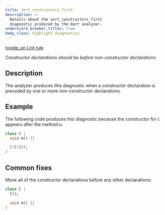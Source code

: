 ```yaml
---
title: sort_constructors_first
description: >-
  Details about the sort_constructors_first
  diagnostic produced by the Dart analyzer.
underscore_breaker_titles: true
body_class: highlight-diagnostics
---
```


<div class="tags">
  <a class="tag-label"
      href="/tools/linter-rules/sort_constructors_first"
      title="Learn about the lint rule that enables this diagnostic."
      aria-label="Learn about the lint rule that enables this diagnostic."
      target="_blank">
    <span class="material-symbols" aria-hidden="true">toggle_on</span>
    <span>Lint rule</span>
  </a>
</div>

_Constructor declarations should be before non-constructor declarations._

## Description

The analyzer produces this diagnostic when a constructor declaration is
preceded by one or more non-constructor declarations.

## Example

The following code produces this diagnostic because the constructor for
`C` appears after the method `m`:

```dart
class C {
  void m() {}

  [!C!]();
}
```

## Common fixes

Move all of the constructor declarations before any other declarations:

```dart
class C {
  C();

  void m() {}
}
```
